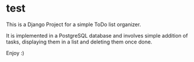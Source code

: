 # test

This is a Django Project  for a simple ToDo list organizer.

It is implemented in a PostgreSQL database and involves simple addition of tasks, displaying them in a list and deleting them once done.

Enjoy :)
